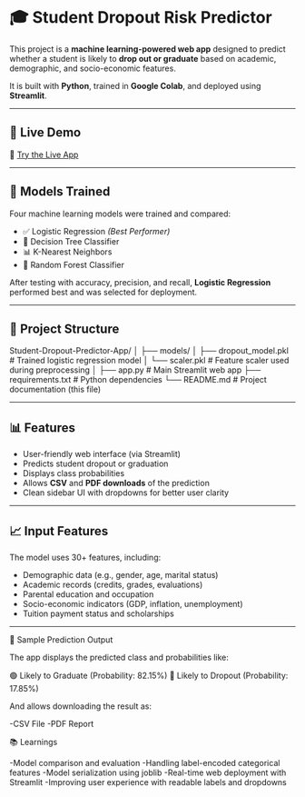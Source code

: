 # 🎓 Student Dropout Risk Predictor

This project is a **machine learning-powered web app** designed to predict whether a student is likely to **drop out or graduate** based on academic, demographic, and socio-economic features.

It is built with **Python**, trained in **Google Colab**, and deployed using **Streamlit**.

---

## 🚀 Live Demo

🔗 [Try the Live App](https://studentdropoutpredictor-q63hpgiwx9umxogizth8m4.streamlit.app/)

---

## 🧠 Models Trained

Four machine learning models were trained and compared:

- ✅ Logistic Regression *(Best Performer)*
- 🌲 Decision Tree Classifier
- 📊 K-Nearest Neighbors
- 🌳 Random Forest Classifier

After testing with accuracy, precision, and recall, **Logistic Regression** performed best and was selected for deployment.

---

## 📂 Project Structure

Student-Dropout-Predictor-App/
│
├── models/
│ ├── dropout_model.pkl # Trained logistic regression model
│ └── scaler.pkl # Feature scaler used during preprocessing
│
├── app.py # Main Streamlit web app
├── requirements.txt # Python dependencies
└── README.md # Project documentation (this file)

---

## 📊 Features

- User-friendly web interface (via Streamlit)
- Predicts student dropout or graduation
- Displays class probabilities
- Allows **CSV** and **PDF downloads** of the prediction
- Clean sidebar UI with dropdowns for better user clarity

---

## 📈 Input Features

The model uses 30+ features, including:

- Demographic data (e.g., gender, age, marital status)
- Academic records (credits, grades, evaluations)
- Parental education and occupation
- Socio-economic indicators (GDP, inflation, unemployment)
- Tuition payment status and scholarships

---

🧾 Sample Prediction Output

The app displays the predicted class and probabilities like:

🟢 Likely to Graduate (Probability: 82.15%)
🔴 Likely to Dropout (Probability: 17.85%)

And allows downloading the result as:

-CSV File
-PDF Report

📚 Learnings

-Model comparison and evaluation
-Handling label-encoded categorical features
-Model serialization using joblib
-Real-time web deployment with Streamlit
-Improving user experience with readable labels and dropdowns

